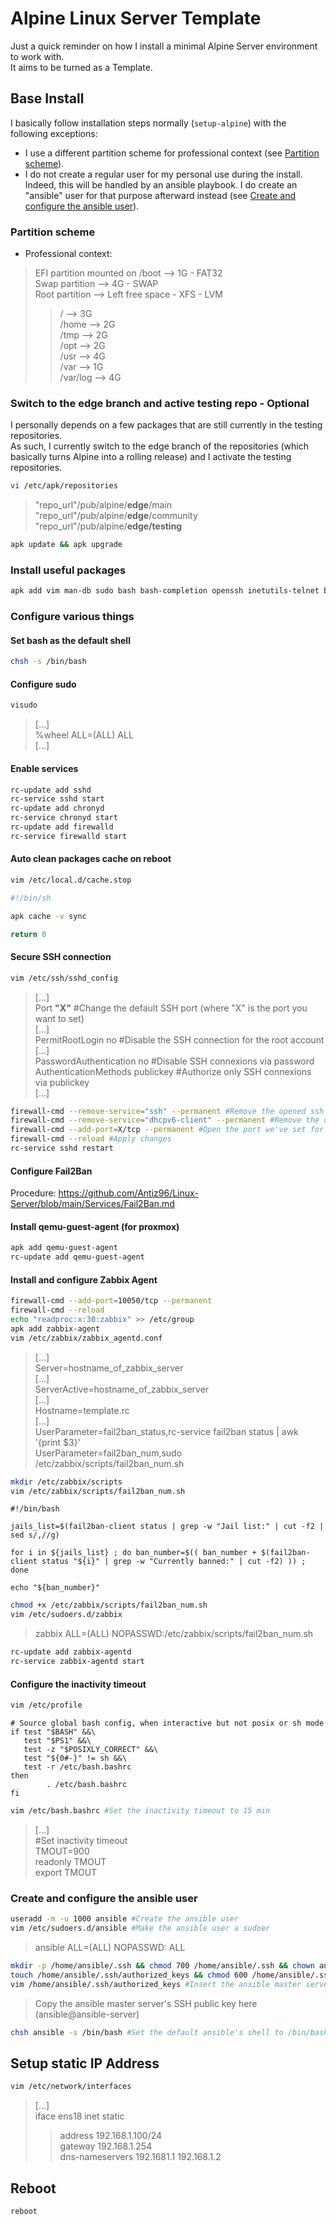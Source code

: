 # Alpine Linux Server Template

Just a quick reminder on how I install a minimal Alpine Server environment to work with.  
It aims to be turned as a Template.

## Base Install

I basically follow installation steps normally (`setup-alpine`) with the following exceptions:

- I use a different partition scheme for professional context (see [Partition scheme](https://github.com/Antiz96/Linux-Server/blob/main/VMs/Arch-Linux_Server_Template.md#partition-scheme)).
- I do not create a regular user for my personal use during the install. Indeed, this will be handled by an ansible playbook. I do create an "ansible" user for that purpose afterward instead (see [Create and configure the ansible user](https://github.com/Antiz96/Linux-Server/blob/main/VMs/Alpine-Linux_Server_Template.md#create-and-configure-the-ansible-user)).

### Partition scheme

- Professional context:

> EFI partition mounted on /boot --> 1G - FAT32  
> Swap partition --> 4G - SWAP  
> Root partition --> Left free space - XFS - LVM  
> > / --> 3G  
> > /home --> 2G  
> > /tmp --> 2G  
> > /opt --> 2G  
> > /usr --> 4G  
> > /var --> 1G  
> > /var/log --> 4G

### Switch to the edge branch and active testing repo - Optional

I personally depends on a few packages that are still currently in the testing repositories.  
As such, I currently switch to the edge branch of the repositories (which basically turns Alpine into a rolling release) and I activate the testing repositories.

```bash
vi /etc/apk/repositories
```

> "repo_url"/pub/alpine/**edge**/main  
> "repo_url"/pub/alpine/**edge**/community  
> "repo_url"/pub/alpine/**edge/testing**

```bash
apk update && apk upgrade
```

### Install useful packages

```bash
apk add vim man-db sudo bash bash-completion openssh inetutils-telnet bind-tools wget traceroute rsync zip unzip diffutils mlocate htop curl logrotate fail2ban fstrim chrony firewalld shadow
```

### Configure various things

#### Set bash as the default shell

```bash
chsh -s /bin/bash
```

#### Configure sudo

```bash
visudo
```

> [...]  
> %wheel ALL=(ALL) ALL  
> [...]

#### Enable services

```bash
rc-update add sshd
rc-service sshd start
rc-update add chronyd
rc-service chronyd start
rc-update add firewalld
rc-service firewalld start
```

#### Auto clean packages cache on reboot

```bash
vim /etc/local.d/cache.stop
```

```bash
#!/bin/sh

apk cache -v sync

return 0
```

#### Secure SSH connection

```bash
vim /etc/ssh/sshd_config
```

> [...]  
> Port **"X"** #Change the default SSH port (where "X" is the port you want to set)  
> [...]  
> PermitRootLogin no #Disable the SSH connection for the root account  
> [...]  
> PasswordAuthentication no #Disable SSH connexions via password  
> AuthenticationMethods publickey #Authorize only SSH connexions via publickey  
> [...]

```bash
firewall-cmd --remove-service="ssh" --permanent #Remove the opened ssh port by default as my PC doesn't run a ssh server.
firewall-cmd --remove-service="dhcpv6-client" --permanent #Remove the opened DHCPV6-client port by default as I don't use it.
firewall-cmd --add-port=X/tcp --permanent #Open the port we've set for SSH (replace "X" by the port)
firewall-cmd --reload #Apply changes
rc-service sshd restart
```

#### Configure Fail2Ban

Procedure: <https://github.com/Antiz96/Linux-Server/blob/main/Services/Fail2Ban.md>

#### Install qemu-guest-agent (for proxmox)

```bash
apk add qemu-guest-agent
rc-update add qemu-guest-agent
```

#### Install and configure Zabbix Agent

```bash
firewall-cmd --add-port=10050/tcp --permanent
firewall-cmd --reload
echo "readproc:x:30:zabbix" >> /etc/group
apk add zabbix-agent
vim /etc/zabbix/zabbix_agentd.conf
```

> [...]  
> Server=hostname_of_zabbix_server  
> [...]  
> ServerActive=hostname_of_zabbix_server  
> [...]  
> Hostname=template.rc  
> [...]  
> UserParameter=fail2ban_status,rc-service fail2ban status | awk '{print $3}'  
> UserParameter=fail2ban_num,sudo /etc/zabbix/scripts/fail2ban_num.sh

```bash
mkdir /etc/zabbix/scripts
vim /etc/zabbix/scripts/fail2ban_num.sh
```

```text
#!/bin/bash

jails_list=$(fail2ban-client status | grep -w "Jail list:" | cut -f2 | sed s/,//g)

for i in ${jails_list} ; do ban_number=$(( ban_number + $(fail2ban-client status "${i}" | grep -w "Currently banned:" | cut -f2) )) ; done

echo "${ban_number}"
```

```bash
chmod +x /etc/zabbix/scripts/fail2ban_num.sh
vim /etc/sudoers.d/zabbix
```

> zabbix ALL=(ALL) NOPASSWD:/etc/zabbix/scripts/fail2ban_num.sh

```bash
rc-update add zabbix-agentd
rc-service zabbix-agentd start
```

#### Configure the inactivity timeout

```bash
vim /etc/profile
```

```text
# Source global bash config, when interactive but not posix or sh mode
if test "$BASH" &&\
   test "$PS1" &&\
   test -z "$POSIXLY_CORRECT" &&\
   test "${0#-}" != sh &&\
   test -r /etc/bash.bashrc
then
        . /etc/bash.bashrc
fi
```

```bash
vim /etc/bash.bashrc #Set the inactivity timeout to 15 min
```

> [...]  
> #Set inactivity timeout  
> TMOUT=900  
> readonly TMOUT  
> export TMOUT

### Create and configure the ansible user

```bash
useradd -m -u 1000 ansible #Create the ansible user
vim /etc/sudoers.d/ansible #Make the ansible user a sudoer
```

> ansible ALL=(ALL) NOPASSWD: ALL

```bash
mkdir -p /home/ansible/.ssh && chmod 700 /home/ansible/.ssh && chown ansible: /home/ansible/.ssh
touch /home/ansible/.ssh/authorized_keys && chmod 600 /home/ansible/.ssh/authorized_keys && chown ansible: /home/ansible/.ssh/authorized_keys #Create the authorized_keys file for the user ansible
vim /home/ansible/.ssh/authorized_keys #Insert the ansible master server's SSH public key in it (ansible@ansible-server)
```

> Copy the ansible master server's SSH public key here (ansible@ansible-server)

```bash
chsh ansible -s /bin/bash #Set the default ansible's shell to /bin/bash
```

## Setup static IP Address

```bash
vim /etc/network/interfaces
```

> [...]  
> iface ens18 inet static  
> > address 192.168.1.100/24  
> > gateway 192.168.1.254  
> > dns-nameservers 192.1681.1 192.168.1.2

## Reboot

```bash
reboot
```
